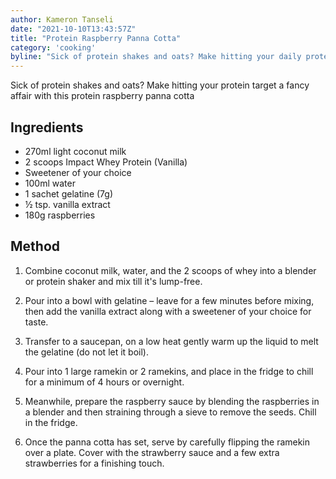 ```yaml
---
author: Kameron Tanseli
date: "2021-10-10T13:43:57Z"
title: "Protein Raspberry Panna Cotta"
category: 'cooking'
byline: "Sick of protein shakes and oats? Make hitting your daily protein target a fancy affair with this protein raspberry panna cotta"
---
```


Sick of protein shakes and oats? Make hitting your protein target a fancy affair with this protein raspberry panna cotta

## Ingredients

* 270ml light coconut milk
* 2 scoops Impact Whey Protein (Vanilla)
* Sweetener of your choice
* 100ml water
* 1 sachet gelatine (7g)
* ½ tsp. vanilla extract
* 180g raspberries

## Method

1. Combine coconut milk, water, and the 2 scoops of whey into a blender or protein shaker and mix till it's lump-free.

2. Pour into a bowl with gelatine – leave for a few minutes before mixing, then add the vanilla extract along with a sweetener of your choice for taste.

3. Transfer to a saucepan, on a low heat gently warm up the liquid to melt the gelatine (do not let it boil).

4. Pour into 1 large ramekin or 2 ramekins, and place in the fridge to chill for a minimum of 4 hours or overnight.

5. Meanwhile, prepare the raspberry sauce by blending the raspberries in a blender and then straining through a sieve to remove the seeds. Chill in the fridge.

6. Once the panna cotta has set, serve by carefully flipping the ramekin over a plate. Cover with the strawberry sauce and a few extra strawberries for a finishing touch.